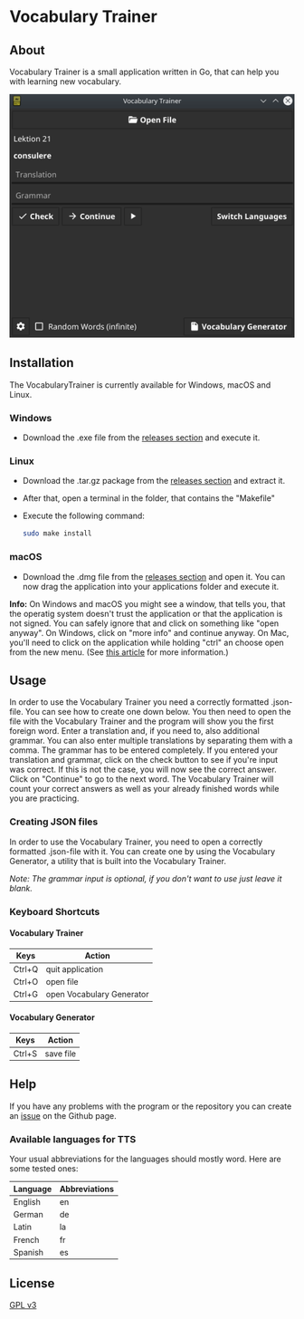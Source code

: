 # Vocabulary Trainer

## About

Vocabulary Trainer is a small application written in Go, that can help you with learning new vocabulary.

![screenshot](screenshot.png)

## Installation

The VocabularyTrainer is currently available for Windows, macOS and Linux.

### Windows

- Download the .exe file from the [releases section](https://github.com/Palexer/vocabulary-trainer/releases) and execute it.

### Linux

- Download the .tar.gz package from the [releases section](https://github.com/Palexer/vocabulary-trainer/releases) and extract it.

- After that, open a terminal in the folder, that contains the "Makefile"

- Execute the following command:
  
  ```bash
  sudo make install
  ```

### macOS

- Download the .dmg file from the [releases section](https://github.com/Palexer/vocabulary-trainer/releases) and open it. You can now drag the application into your applications folder and execute it. 

**Info:** On Windows and macOS you might see a window, that tells you, that the operatig system doesn't trust the application or that the application is not signed. 
You can safely ignore that and click on something like "open anyway". On Windows, click on "more info" and continue anyway. On Mac, you'll need to click on the application while holding "ctrl" an choose open from the new menu.
(See [this article](https://support.apple.com/en-gb/guide/mac-help/mh40616/mac) for more information.)

## Usage

In order to use the Vocabulary Trainer you need a correctly formatted .json-file. You can see how to create one down below.
You then need to open the file with the Vocabulary Trainer and the program will show you the first foreign word.
Enter a translation and, if you need to, also additional grammar. You can also enter multiple translations by separating them with a comma.
The grammar has to be entered completely. If you entered your translation and grammar, click on the check button to see if you're input was correct. If this is not the case, you will now see the correct answer. 
Click on "Continue" to go to the next word. The Vocabulary Trainer will count your correct answers as well as your already finished words while you are practicing.

### Creating JSON files

In order to use the Vocabulary Trainer, you need to open a correctly formatted .json-file with it.
You can create one by using the Vocabulary Generator, a utility that is built into the Vocabulary Trainer.

_Note: The grammar input is optional, if you don't want to use just leave it blank._

### Keyboard Shortcuts

#### Vocabulary Trainer
|Keys|Action|
|---|------|
|Ctrl+Q|quit application|
|Ctrl+O|open file|
|Ctrl+G|open Vocabulary Generator|


#### Vocabulary Generator
|Keys|Action|
|---|------|
|Ctrl+S|save file|

## Help

If you have any problems with the program or the repository you can create an [issue](https://github.com/Palexer/vocabulary-trainer/issues) on the Github page.

### Available languages for TTS

Your usual abbreviations for the languages should mostly word. Here are some tested ones:

|Language|Abbreviations|
|--------|-------------|
|English|en|
|German|de|
|Latin|la|
|French|fr|
|Spanish|es|

## License

[GPL v3](LICENSE)
